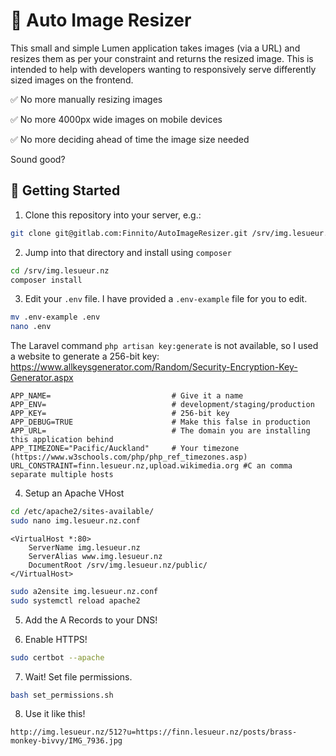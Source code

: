 # 🌅 Auto Image Resizer

This small and simple Lumen application takes images (via a URL) and resizes them as per your constraint and returns the resized image. This is intended to help with developers wanting to responsively serve differently sized images on the frontend.

✅ No more manually resizing images

✅ No more 4000px wide images on mobile devices

✅ No more deciding ahead of time the image size needed

Sound good?


## 🏁 Getting Started

1. Clone this repository into your server, e.g.:

```bash
git clone git@gitlab.com:Finnito/AutoImageResizer.git /srv/img.lesueur.nz
```

2. Jump into that directory and install using `composer`

```bash
cd /srv/img.lesueur.nz
composer install
```

3. Edit your `.env` file. I have provided a `.env-example` file for you to edit.

```bash
mv .env-example .env
nano .env
```

The Laravel command `php artisan key:generate` is not available, so I used a website to generate a 256-bit key: https://www.allkeysgenerator.com/Random/Security-Encryption-Key-Generator.aspx 

```
APP_NAME=                           # Give it a name
APP_ENV=                            # development/staging/production
APP_KEY=                            # 256-bit key
APP_DEBUG=TRUE                      # Make this false in production
APP_URL=                            # The domain you are installing this application behind
APP_TIMEZONE="Pacific/Auckland"     # Your timezone (https://www.w3schools.com/php/php_ref_timezones.asp)
URL_CONSTRAINT=finn.lesueur.nz,upload.wikimedia.org #C an comma separate multiple hosts
```

4. Setup an Apache VHost

```bash
cd /etc/apache2/sites-available/
sudo nano img.lesueur.nz.conf
```

```
<VirtualHost *:80>
    ServerName img.lesueur.nz
    ServerAlias www.img.lesueur.nz
    DocumentRoot /srv/img.lesueur.nz/public/
</VirtualHost>
```

```bash
sudo a2ensite img.lesueur.nz.conf
sudo systemctl reload apache2
```

5. Add the A Records to your DNS!

6. Enable HTTPS!

```bash
sudo certbot --apache
```

7. Wait! Set file permissions.

```bash
bash set_permissions.sh
```

8. Use it like this!

```
http://img.lesueur.nz/512?u=https://finn.lesueur.nz/posts/brass-monkey-bivvy/IMG_7936.jpg
```



